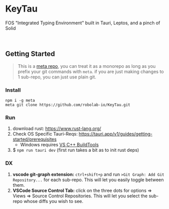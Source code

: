 # KeyTau
FOS "Integrated Typing Environment" built in Tauri, Leptos, and a pinch of Solid

<br/>

## Getting Started

> This is a [meta repo](https://github.com/mateodelnorte/meta), you can treat it as a monorepo as long as you prefix your git commands with `meta`. if you are just making changes to 1 sub-repo, you can just use plain git.

### Install
```
npm i -g meta
meta git clone https://github.com/robolab-io/KeyTau.git
```


### Run
1. download rust: https://www.rust-lang.org/
2. Check OS Specific Tauri-Reqs: https://tauri.app/v1/guides/getting-started/prerequisites 
    - Windows requires [VS C++ BuildTools](https://visualstudio.microsoft.com/visual-cpp-build-tools/)
3. $ `npm run tauri dev` (first run takes a bit as to init rust deps)


### DX
1. **vscode git-graph extension:** `ctrl+shift+p` and run `>Git Graph: Add Git Repository...` for each sub-repo. This will let you easily toggle between them.
2. **VSCode Source Control Tab:** click on the three dots for options => Views => Source Control Repositories. This will let you select the sub-repo whose diffs you wish to see.